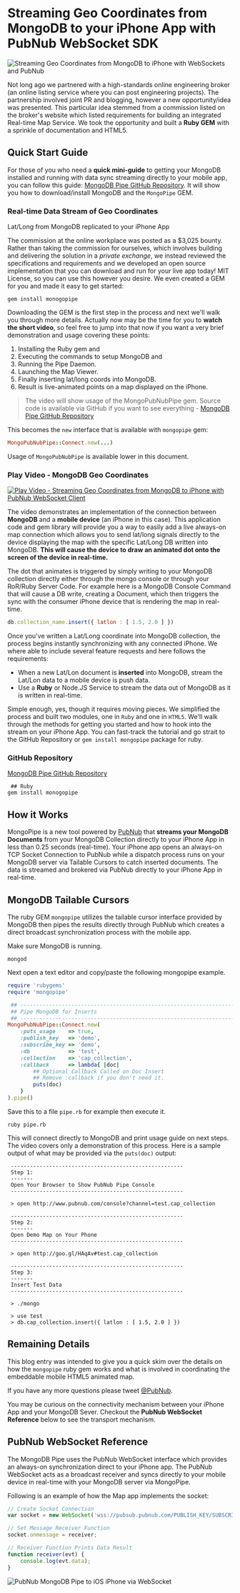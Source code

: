 # Streaming Geo Coordinates from MongoDB to your iPhone App with PubNub WebSocket SDK

![Streaming Geo Coordinates from MongoDB to iPhone with WebSockets and PubNub](media/mongo-pipe-iphone-700.png)

Not long ago we partnered with a high-standards online
engineering broker (an online listing service
where you can post engineering projects).
The partnership involved joint PR and blogging, however
a new opportunity/idea was presented.
This particular idea stemmed from a commission listed on the broker's website
which listed requirements for building an integrated Real-time Map Service.
We took the opportunity and built a **Ruby GEM** with a sprinkle
of documentation and HTML5.

## Quick Start Guide

For those of you who need a **quick mini-guide** to getting your MongoDB
installed and running with data sync streaming directly to your mobile app, you 
can follow this guide: 
[MongoDB Pipe GitHub Repository](https://github.com/stephenlb/pubnub-mongo-pipe).
It will show you how to download/install MongoDB and the `MongoPipe` GEM.

### Real-time Data Stream of Geo Coordinates 
Lat/Long from MongoDB replicated to your iPhone App

The commission at the online workplace was posted as a $3,025 bounty.
Rather than taking the commission for ourselves,
which involves building and delivering the solution in a *private exchange*,
we instead reviewed the specifications and requirements and we developed an
open source implementation that you can
download and run for your live app today!
MIT License, so you can use this however you desire.
We even created a GEM for you and made it easy to get started:

```
gem install monogopipe
```

Downloading the GEM is the first step in the process
and next we'll walk you through more details.
Actually now may be the time for you to **watch the short video**,
so feel free to jump into that now 
if you want a very brief demonstration and usage covering these points:

 1. Installing the Ruby gem and 
 2. Executing the commands to setup MongoDB and
 3. Running the Pipe Daemon.
 4. Launching the Map Viewer.
 5. Finally inserting lat/long coords into MongoDB.
 6. Result is live-animated points on a map displayed on the iPhone.

>The video will show usage of the MongoPubNubPipe gem.
Source code is available via GitHub if you want to see everything - 
[MongoDB Pipe GitHub Repository](https://github.com/stephenlb/pubnub-mongo-pipe)

This becomes the `new` interface that is available with `mongopipe` gem:

```ruby
MongoPubNubPipe::Connect.new(...)
```

Usage of `MongoPubNubPipe` is available lower in this document.

### Play Video - MongoDB Geo Coordinates

[
![Play Video - Streaming Geo Coordinates from MongoDB to iPhone with PubNub WebSocket Client](media/pubnub-mongo-pipe-video.jpg)
](https://vimeo.com/60716860)

The video demonstrates an implementation of the
connection between **MongoDB** and a **mobile device** (an iPhone in this case).
This application code and gem library will provide you a way to easily add a live
always-on map connection which allows you to send lat/long signals
directly to the device displaying the map with the specific
Lat/Long DB written into MongoDB.
**This will cause the device to draw an animated dot onto the 
screen of the device in real-time.**

The dot that animates is triggered by simply writing to your MongoDB collection directly
either through the mongo console or through your RoR/Ruby Server Code.
For example here is a MongoDB Console Command that will cause a DB write,
creating a Document, which then
triggers the sync with the consumer iPhone device that is rendering the map
in real-time.

```javascript
db.collection_name.insert({ latlon : [ 1.5, 2.0 ] })
```

Once you've written a Lat/Long coordinate into MongoDB collection,
the process begins instantly synchronizing with any connected iPhone.
We where able to include several feature requests
and here follows the requirements:

 - When a new Lat/Lon document is **inserted** into MongoDB,
   stream the Lat/Lon data to a mobile device is push data.
 - Use a **Ruby** or Node.JS Service to stream the data out of MongoDB
   as it is written in real-time.

Simple enough, yes, though it requires moving pieces.
We simplified the process and built two modules,
one in `Ruby` and one in `HTML5`.
We'll walk through the methods for getting you started and
how to hook into the stream on your iPhone App.
You can fast-track the tutorial and go strait to the 
GitHub Repository or `gem install mongopipe` package for ruby.

### GitHub Repository

[MongoDB Pipe GitHub Repository](https://github.com/stephenlb/pubnub-mongo-pipe)

```
 ## Ruby
gem install monogopipe
```

## How it Works

MongoPipe is a new tool powered by [PubNub](http://www.pubnub.com) that
**streams your MongoDB Documents** from your MongoDB Collection directly
to your iPhone App in less than 0.25 seconds (real-time).
Your iPhone app opens an always-on TCP Socket Connection to PubNub while a dispatch
process runs on your MongoDB server via Tailable Cursors to catch inserted documents.
The data is streamed and brokered via PubNub directly to your
iPhone App in real-time.

## MongoDB Tailable Cursors

The ruby GEM `mongopipe` utilizes the tailable cursor interface provided
by MongoDB then pipes the results directly through PubNub which creates
a direct broadcast synchronization process with the mobile app.

Make sure MongoDB is running.

```
mongod
```

Next open a text editor and copy/paste the following mongopipe example.

```ruby
require 'rubygems'
require 'mongopipe'

 ## ------------------------------------------------------------------------
 ## Pipe MongoDB for Inserts
 ## ------------------------------------------------------------------------
MongoPubNubPipe::Connect.new(
    :puts_usage    => true,
    :publish_key   => 'demo',
    :subscribe_key => 'demo',
    :db            => 'test',
    :collection    => 'cap_collection',
    :callback      => lambda{ |doc|
        ## Optional Callback Called on Doc Insert
        ## Remove :callback if you don't need it.
        puts(doc)
    }
).pipe()
```

Save this to a file `pipe.rb` for example then execute it.

```
ruby pipe.rb
```

This will connect directly to MongoDB and print usage guide on next steps.
The video covers only a demonstration of this process.
Here is a sample output of what may be provided via the `puts(doc)` output:

```
 ------------------------------------------------------
 Step 1:
 -------
 Open Your Browser to Show PubNub Pipe Console
 ------------------------------------------------------
 
 > open http://www.pubnub.com/console?channel=test.cap_collection
 
 ------------------------------------------------------
 Step 2:
 -------
 Open Demo Map on Your Phone
 ------------------------------------------------------
 
 > open http://goo.gl/HAqAv#test.cap_collection
 
 ------------------------------------------------------
 Step 3:
 -------
 Insert Test Data
 ------------------------------------------------------
 
 > ./mongo
 
 > use test
 > db.cap_collection.insert({ latlon : [ 1.5, 2.0 ] })
```

## Remaining Details

This blog entry was intended to give you a quick skim over the details
on how the `mongopipe` ruby gem works and what is involved in coordinating
the embeddable mobile HTML5 animated map.

If you have any more questions please tweet [@PubNub](http://twitter.com/PubNub).

You may be curious on the connectivity mechanism between your
iPhone App and your MongoDB Sever.
Checkout the **PubNub WebSocket Reference** below to see
the transport mechanism.

## PubNub WebSocket Reference

The MongoDB Pipe uses the PubNub WebSocket interface which provides an always-on
synchronization direct to your iPhone app.
The PubNub WebSocket acts as a broadcast receiver and syncs directly
to your mobile device in real-time
with your MongoDB server via MongoPipe.

Following is an example of how the Map app implements the socket:

```javascript
// Create Socket Connection
var socket = new WebSocket('wss://pubsub.pubnub.com/PUBLISH_KEY/SUBSCRIBE_KEY/CHANNEL');

// Set Message Receiver Function
socket.onmessage = receiver;

// Receiver Function Prints Data Result
function receiver(evt) {
    console.log(evt.data);
}
```

![PubNub MongoDB Pipe to iOS iPhone via WebSocket](https://github.com/stephenlb/pubnub-mongo-pipe/blob/master/media/pubnub-mongo-pipe-logo-transparent.png?raw=true)

